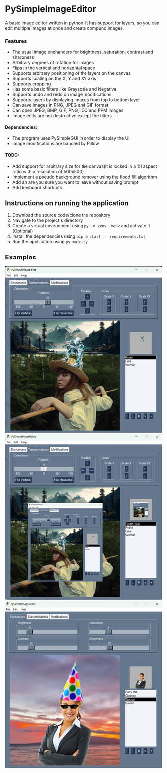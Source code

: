 # PySimpleImageEditor

A basic image editor written in python. It has support for layers, so you can edit multiple images at once and create compund images.

### Features

* Тhe usual image enchancers for brightness, saturation, contrast and sharpness
* Arbitrary degrees of rotation for images
* Flips in the vertical and horizontal space
* Supports arbitrary positioning of the layers on the canvas
* Supports scaling on the X, Y and XY axis
* Supports cropping
* Has some basic filters like Grayscale and Negative
* Supports undo and redo on image modifications
* Supports layers by displaying images from top to bottom layer
* Can save images in PNG, JPEG and GIF format
* Can open JPEG, BMP, GIF, PNG, ICO and PPM images
* Image edits are not destructive except the filters

#### Dependencies:

* The program uses PySimpleGUI in order to display the UI
* Image modifications are handled by Pillow

#### TODO:

* Add support for arbitrary size for the canvas(it is locked in a 1:1 aspect ratio with a resolution of 500x500)
* Implement a pseudo background remover using the flood fill algorithm
* Add an are you sure you want to leave without saving prompt
* Add keyboard shortcuts

## Instructions on running the application

1. Download the source code/clone the repository
2. Navigate to the project's directory
3. Create a virtual environment using `py -m venv .venv` and activate it (Optional)
4. Install the dependencies using `pip install -r requirements.txt`
5. Run the application using `py main.py`

## Examples

![Ex1](misc/1.png)
![Ex2](misc/2.png)
![Ex3](misc/3.png)
